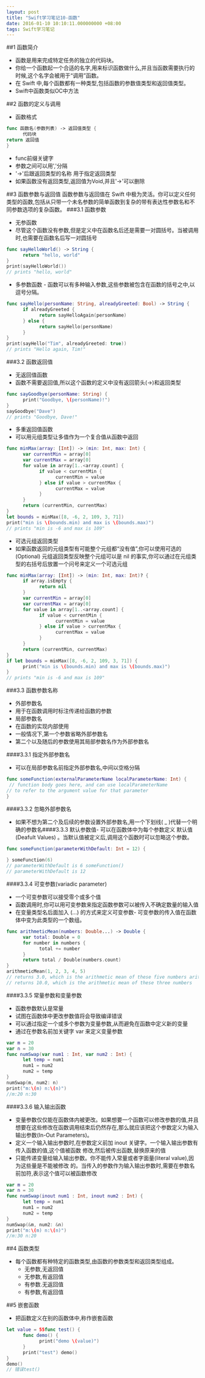 ```yaml
---
layout: post
title: "Swift学习笔记10-函数"
date: 2016-01-10 10:10:11.000000000 +08:00
tags: Swift学习笔记
---
```


##1 函数简介
- 函数是用来完成特定任务的独立的代码块。
- 你给一个函数起一个合适的名字,用来标识函数做什么,并且当函数需要执行的时候,这个名字会被用于“调用”函数。
- 在 Swift 中,每个函数都有一种类型,包括函数的参数值类型和返回值类型。
- Swift中函数类似OC中方法

##2 函数的定义与调用
- 函数格式

```swift
func 函数名(参数列表) -> 返回值类型 { 
      代码块 
return 返回值
}
```
- func前缀关键字
- 参数之间可以用','分隔
- '->'后跟返回类型的名称 用于指定返回类型
- 如果函数没有返回类型,返回值为Void,并且'->'可以删除

##3 函数参数与返回值
函数参数与返回值在 Swift 中极为灵活。你可以定义任何类型的函数,包括从只带一个未名参数的简单函数到复杂的带有表达性参数名和不同参数选项的复杂函数。
###3.1 函数参数
- 无参函数
 - 尽管这个函数没有参数,但是定义中在函数名后还是需要一对圆括号。当被调用时,也需要在函数名后写一对圆括号

```swift 
func sayHelloWorld() -> String { 
      return "hello, world" 
} 
print(sayHelloWorld()) 
// prints "hello, world"
```  
- 多参数函数 - 函数可以有多种输入参数,这些参数被包含在函数的括号之中,以逗号分隔。

```swift
func sayHello(personName: String, alreadyGreeted: Bool) -> String { 
      if alreadyGreeted { 
            return sayHelloAgain(personName) 
      } else { 
            return sayHello(personName) 
      } 
} 
print(sayHello("Tim", alreadyGreeted: true)) 
// prints "Hello again, Tim!"
```

###3.2 函数返回值
- 无返回值函数
 - 函数不需要返回值,所以这个函数的定义中没有返回箭头(->)和返回类型

```swift
func sayGoodbye(personName: String) { 
      print("Goodbye, \(personName)!") 
} 
sayGoodbye("Dave") 
// prints "Goodbye, Dave!"
```
- 多重返回值函数
 - 可以用元组类型让多值作为一个复合值从函数中返回

```swift 
func minMax(array: [Int]) -> (min: Int, max: Int) { 
      var currentMin = array[0] 
      var currentMax = array[0] 
      for value in array[1..<array.count] { 
            if value < currentMin { 
                  currentMin = value 
            } else if value > currentMax { 
                  currentMax = value
            } 
      } 
      return (currentMin, currentMax) 
} 
let bounds = minMax([8, -6, 2, 109, 3, 71]) 
print("min is \(bounds.min) and max is \(bounds.max)") 
// prints "min is -6 and max is 109"
```

- 可选元组返回类型
 - 如果函数返回的元组类型有可能整个元组都“没有值”,你可以使用可选的(Optional) 元组返回类型反映整个元组可以是 nil 的事实,你可以通过在元组类型的右括号后放置一个问号来定义一个可选元组

```swift
func minMax(array: [Int]) -> (min: Int, max: Int)? { 
      if array.isEmpty { 
            return nil 
      } 
      var currentMin = array[0] 
      var currentMax = array[0] 
      for value in array[1..<array.count] { 
            if value < currentMin { 
                  currentMin = value 
            } else if value > currentMax { 
                  currentMax = value 
            }
      } 
      return (currentMin, currentMax) 
} 
if let bounds = minMax([8, -6, 2, 109, 3, 71]) { 
      print("min is \(bounds.min) and max is \(bounds.max)") 
} 
// prints "min is -6 and max is 109"
```

###3.3 函数参数名称
- 外部参数名
 - 用于在函数调用时标注传递给函数的参数
- 局部参数名
 - 在函数的实现内部使用
- 一般情况下,第一个参数省略外部参数名
- 第二个以及随后的参数使用其局部参数名作为外部参数名

####3.3.1 指定外部参数名
- 可以在局部参数名前指定外部参数名,中间以空格分隔

```swift
func someFunction(externalParameterName localParameterName: Int) {
 // function body goes here, and can use localParameterName 
// to refer to the argument value for that parameter
}
```

####3.3.2 忽略外部参数名
- 如果不想为第二个及后续的参数设置外部参数名,用一个下划线( _ )代替一个明确的参数名####3.3.3 默认参数值- 可以在函数体中为每个参数定义 默认值(Deafult Values) 。当默认值被定义后,调用这个函数时可以忽略这个参数。

```swift
func someFunction(parameterWithDefault: Int = 12) {
  
} someFunction(6) 
// parameterWithDefault is 6 someFunction() 
// parameterWithDefault is 12
```

####3.3.4 可变参数(variadic parameter) 
- 一个可变参数可以接受零个或多个值
- 函数调用时,你可以用可变参数来指定函数参数可以被传入不确定数量的输入值
- 在变量类型名后面加入 (...) 的方式来定义可变参数- 可变参数的传入值在函数体中变为此类型的一个数组。

```swift
func arithmeticMean(numbers: Double...) -> Double { 
      var total: Double = 0 
      for number in numbers { 
            total += number 
      } 
      return total / Double(numbers.count) 
} 
arithmeticMean(1, 2, 3, 4, 5) 
// returns 3.0, which is the arithmetic mean of these five numbers arithmeticMean(3, 8.25, 18.75) 
// returns 10.0, which is the arithmetic mean of these three numbers
```

####3.3.5 常量参数和变量参数
- 函数参数默认是常量
- 试图在函数体中更改参数值将会导致编译错误
- 可以通过指定一个或多个参数为变量参数,从而避免在函数中定义新的变量
- 通过在参数名前加关键字 var 来定义变量参数

```swift
var m = 20
var n = 30
func numSwap(var num1 : Int, var num2 : Int) { 
      let temp = num1 
      num1 = num2 
      num2 = temp
}
numSwap(m, num2: n)
print("m:\(m) n:\(n)")
//m:20 n:30
```
####3.3.6 输入输出函数
- 变量参数仅仅能在函数体内被更改。如果想要一个函数可以修改参数的值,并且想要在这些修改在函数调用结束后仍然存在,那么就应该把这个参数定义为输入输出参数(In-Out Parameters)。
- 定义一个输入输出参数时,在参数定义前加 inout 关键字。一个输入输出参数有传入函数的值,这个值被函数 修改,然后被传出函数,替换原来的值
- 只能传递变量给输入输出参数。你不能传入常量或者字面量(literal value),因为这些量是不能被修改 的。当传入的参数作为输入输出参数时,需要在参数名前加符,表示这个值可以被函数修改

```swift 
var m = 20
var n = 30
func numSwap(inout num1 : Int, inout num2 : Int) { 
      let temp = num1 
      num1 = num2 
      num2 = temp
}
numSwap(&m, num2: &n)
print("m:\(m) n:\(n)")
//m:30 n:20
```

##4 函数类型
- 每个函数都有种特定的函数类型,由函数的参数类型和返回类型组成。
  - 无参数,无返回值
  - 无参数,有返回值
  - 有参数.无返回值
  - 有参数,有返回值

##5 嵌套函数
- 把函数定义在别的函数体中,称作嵌套函数

```swift
let value = 55func test() { 
      func demo() { 
            print("demo \(value)") 
      } 
      print("test") demo()
}
demo() 
// 错误test()
```

